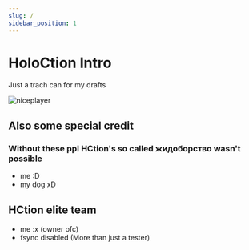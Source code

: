 ```yaml
---
slug: /
sidebar_position: 1
---
```


# HoloCtion Intro

Just a trach can for my drafts

![niceplayer](/img/player.png)

## Also some special credit

### Without these ppl HCtion's so called жидоборство wasn't possible

- me :D
- my dog xD

## HCtion elite team

- me :x (owner ofc)
- fsync disabled (More than just a tester)